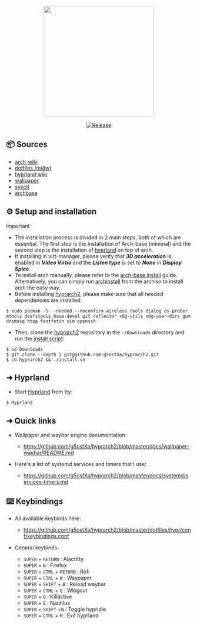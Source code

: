 <div align="center">
    
<img src="https://github.com/g5ostXa/hyprarch2/blob/master/assets/hyprarch2.png" width="300" height="300"/>
</div>

<div align="center">

[![Release](https://img.shields.io/badge/Latest_Release-v1.2.5-blue.svg)](https://github.com/g5ostXa/hyprarch2/releases/tag/v1.2.5)
</div>

## 📦 Sources
- [arch-wiki](https://wiki.archlinux.org)
- [dotfiles (ml4w)](https://github.com/mylinuxforwork/dotfiles)
- [hyprland wiki](https://wiki.hyprland.org)
- [wallpaper](https://github.com/g5ostXa/wallpaper)
- [sysctl](https://github.com/g5ostXa/sysctl)
- [archbase](https://gist.github.com/g5ostXa/5f9255430996b9d77d6004d6d2308b4d)

## ⚙️ Setup and installation
> [!IMPORTANT]
> - The installation process is divided in 2 main steps, both of which are essential. The first step is the installation of Arch-base (minimal) and the second step is the installation of [hyprland](https://hyprland.org) on top of arch.
> - If installing in virt-manager, please verify that **_3D acceleration_** is enabled in **_Video Virtio_** and the **_Listen type_** is set to **_None_** in **_Display Spice_**.
> - To install arch manually, please refer to the [arch-base install](https://gist.github.com/g5ostXa/5f9255430996b9d77d6004d6d2308b4d) guide. Alternatively, you can simply run [archinstall](https://github.com/archlinux/archinstall) from the archiso to install arch the easy way. 
> - Before installing [hyprarch2](https://github.com/g5ostXa/hyprarch2), please make sure that all needed dependencies are installed:
```
$ sudo pacman -S --needed --noconfirm wireless_tools dialog os-prober mtools dosfstools base-devel git reflector xdg-utils xdg-user-dirs gum dnsmasq htop fastfetch vim openssh
```
- Then, clone the [hyprarch2](https://github.com/g5ostXa/hyprarch2) repository in the `~/Downloads` directory and run the [install script](https://github.com/g5ostXa/hyprarch2/blob/master/install.sh):
```
$ cd Downloads
$ git clone --depth 1 git@github.com:g5ostXa/hyprarch2.git
$ cd hyprarch2 && ./install.sh
```

## ➜ Hyprland
- Start [Hyprland](https://hyprland.org) from tty:
```
$ Hyprland
```

## ➜ Quick links
- Wallpaper and waybar engine documentation:
  * https://github.com/g5ostXa/hyprarch2/blob/master/docs/wallpaper-waybar/README.md

- Here's a list of systemd services and timers that I use:
  * https://github.com/g5ostXa/hyprarch2/blob/master/docs/systemd/services-timers.md

## ⌨️ Keybindings
- All available keybinds here:
  - https://github.com/g5ostXa/hyprarch2/blob/master/dotfiles/hypr/conf/keybindings.conf

- General keybinds:
  - `SUPER` + `RETURN` : Alacritty
  - `SUPER` + `B` : Firefox
  - `SUPER` + `CTRL` + `RETURN` : Rofi
  - `SUPER` + `CTRL` + `W` : Waypaper 
  - `SUPER` + `SHIFT` + `B` : Reload waybar 
  - `SUPER` + `CTRL` + `Q` : Wlogout
  - `SUPER` + `Q` : Killactive
  - `SUPER` + `E` : Nautilus
  - `SUPER` + `SHIFT` +`N` : Toggle hypridle
  - `SUPER` + `CTRL` + `M` : Exit hyprland
